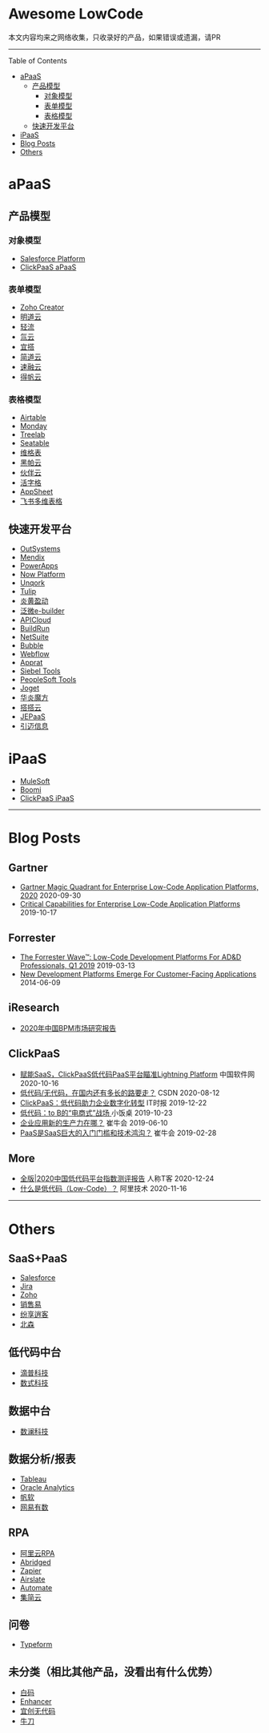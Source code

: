 
# Awesome LowCode
本文内容均来之网络收集，只收录好的产品，如果错误或遗漏，请PR

---
Table of Contents
  - [aPaaS](#apaas)
    - [产品模型](#产品模型)
      - [对象模型](#对象模型)
      - [表单模型](#表单模型)
      - [表格模型](#表格模型)
    - [快速开发平台](#快速开发平台)
  - [iPaaS](#ipaas)
- [Blog Posts](#blog-posts)
- [Others](#others)

# aPaaS
## 产品模型
### 对象模型

- [Salesforce Platform](https://www.salesforce.com/products/platform/overview/)
- [ClickPaaS aPaaS](https://www.clickpaas.com)
  
### 表单模型
- [Zoho Creator](https://www.zoho.com/creator)
- [明道云](https://www.mingdao.com)
- [轻流](https://qingflow.com)
- [氚云](https://www.h3yun.com)
- [宜搭](https://www.aliwork.com)
- [简道云](https://www.jiandaoyun.com)
- [速融云](https://www.surongyun.cn)
- [得帆云](https://definesys.cn)
### 表格模型
- [Airtable](https://airtable.com)
- [Monday](https://monday.com)
- [Treelab](https://www.treelab.com.cn)
- [Seatable](https://www.seatable.cn)
- [维格表](https://vika.cn)
- [黑帕云](https://hipacloud.com)
- [伙伴云](https://www.huoban.com)
- [活字格](https://www.grapecity.com.cn/solutions/huozige)
- [AppSheet](https://www.appsheet.com)
- [飞书多维表格](https://bitable.feishu.cn/)
## 快速开发平台
- [OutSystems](https://www.outsystems.com)
- [Mendix](https://www.mendix.com)
- [PowerApps](https://powerapps.microsoft.com/zh-cn)
- [Now Platform](https://www.servicenow.com/now-platform.html)
- [Unqork](https://www.unqork.com)
- [Tulip](https://tulip.co)
- [炎黄盈动](https://www.actionsoft.com.cn)
- [泛微e-builder](https://www.e-builder.cn)
- [APICloud](https://www.apicloud.com)
- [BuildRun](https://gobuildrun.com/zh)
- [NetSuite](https://www.netsuite.com)
- [Bubble](https://bubble.io)
- [Webflow](https://webflow.com)
- [Apprat](https://www.apprat.io)
- [Siebel Tools](https://docs.oracle.com/cd/E05554_01/books/ToolsRef/ToolsRefusing2.html)
- [PeopleSoft Tools](http://www.oracle.com/cn/products/applications/peoplesoft-enterprise/tools-tech/index.html)
- [Joget](https://www.joget.org)
- [华炎魔方](https://www.steedos.com/platform)
- [搭搭云](https://www.dadayun.cn)
- [JEPaaS](http://www.jepaas.com)
- [引迈信息](https://www.jnpfsoft.com)

# iPaaS
- [MuleSoft](https://www.mulesoft.com)
- [Boomi](https://boomi.com)
- [ClickPaaS iPaaS](https://www.clickpaas.com)

---

# Blog Posts
## Gartner 
- [Gartner Magic Quadrant for Enterprise Low-Code Application Platforms, 2020](https://www.gartner.com/doc/reprints?id=1-1FKNU1TK&ct=190711&st=sb) 2020-09-30
- [Critical Capabilities for Enterprise Low-Code Application Platforms](https://www.gartner.com/en/documents/3970417) 2019-10-17
## Forrester
- [The Forrester Wave™: Low-Code Development Platforms For AD&D Professionals, Q1 2019](https://reprints.forrester.com/#/assets/2/108/RES144387/reports) 2019-03-13
- [New Development Platforms Emerge For Customer-Facing Applications](https://www.forrester.com/report/New+Development+Platforms+Emerge+For+CustomerFacing+Applications/-/E-RES113411) 2014-06-09
## iResearch
- [2020年中国BPM市场研究报告](http://report.iresearch.cn/report_pdf.aspx?id=3656)
## ClickPaaS
- [赋能SaaS，ClickPaaS低代码PaaS平台瞄准Lightning Platform](http://www.soft6.com/news/202010/16/370098.html) 中国软件网 2020-10-16
- [低代码/无代码，在国内还有多长的路要走？](https://blog.csdn.net/csdnnews/article/details/107970153) CSDN 2020-08-12
- [ClickPaaS：低代码助力企业数字化转型](http://www.it-times.com.cn/a/company/2019/1222/31276.html) IT时报 2019-12-22
- [低代码：to B的“电商式”战场 ](https://www.xfz.cn/post/9186.html) 小饭桌 2019-10-23
- [企业应用新的生产力在哪？](https://www.niutoushe.com/29833) 崔牛会 2019-06-10
- [PaaS是SaaS巨大的入门门槛和技术鸿沟？](https://www.niutoushe.com/23405) 崔牛会 2019-02-28
## More
- [全版|2020中国低代码平台指数测评报告](https://mp.weixin.qq.com/s/lPpUPpCGsLbGPom_LEIQBw) 人称T客 2020-12-24
- [什么是低代码（Low-Code）？](https://mp.weixin.qq.com/s/tMC1Uas99F28_tU5lH0CNw) 阿里技术 2020-11-16

---

# Others
## SaaS+PaaS
- [Salesforce](https://www.salesforce.com)
- [Jira](https://www.atlassian.com/software/jira)
- [Zoho](https://www.zoho.com)
- [销售易](https://www.xiaoshouyi.com)
- [纷享逍客](https://www.fxiaoke.com)
- [北森](https://www.beisen.com)
## 低代码中台
- [滴普科技](https://www.deepexi.com)
- [数式科技](https://shushi.pro)
## 数据中台
- [数澜科技](https://www.dtwave.com)
## 数据分析/报表
- [Tableau](https://www.tableau.com)
- [Oracle Analytics](https://www.oracle.com/business-analytics)
- [帆软](https://www.fanruan.com)
- [网易有数](https://youdata.163.com)
## RPA
- [阿里云RPA](https://cn.aliyun.com/product/codestore)
- [Abridged](https://abridged.io)
- [Zapier](https://zapier.com)
- [Airslate](https://www.airslate.com)
- [Automate](https://automate.io)
- [集简云](https://jijyun.cn)
## 问卷
- [Typeform](https://www.typeform.com)
## 未分类（相比其他产品，没看出有什么优势）
- [白码](https://www.bnocode.com)
- [Enhancer](https://www.enhancer.io)
- [宜创无代码](https://www.wudaima.com)
- [牛刀](https://www.newdao.net)
